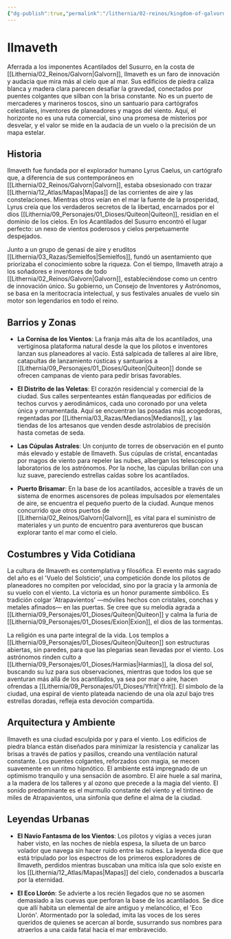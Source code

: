 ```yaml
---
{"dg-publish":true,"permalink":"/lithernia/02-reinos/kingdom-of-galvorn/ilmaveth/","title":"Ilmaveth","tags":["lithernia","ciudad","Galvorn"]}
---
```


# Ilmaveth

Aferrada a los imponentes Acantilados del Susurro, en la costa de [[Lithernia/02_Reinos/Galvorn\|Galvorn]], Ilmaveth es un faro de innovación y audacia que mira más al cielo que al mar. Sus edificios de piedra caliza blanca y madera clara parecen desafiar la gravedad, conectados por puentes colgantes que silban con la brisa constante. No es un puerto de mercaderes y marineros toscos, sino un santuario para cartógrafos celestiales, inventores de planeadores y magos del viento. Aquí, el horizonte no es una ruta comercial, sino una promesa de misterios por desvelar, y el valor se mide en la audacia de un vuelo o la precisión de un mapa estelar.

## Historia

Ilmaveth fue fundada por el explorador humano Lyrus Caelus, un cartógrafo que, a diferencia de sus contemporáneos en [[Lithernia/02_Reinos/Galvorn\|Galvorn]], estaba obsesionado con trazar [[Lithernia/12_Atlas/Mapas\|Mapas]] de las corrientes de aire y las constelaciones. Mientras otros veían en el mar la fuente de la prosperidad, Lyrus creía que los verdaderos secretos de la libertad, encarnados por el dios [[Lithernia/09_Personajes/01_Dioses/Quiteon\|Quiteon]], residían en el dominio de los cielos. En los Acantilados del Susurro encontró el lugar perfecto: un nexo de vientos poderosos y cielos perpetuamente despejados.

Junto a un grupo de genasi de aire y eruditos [[Lithernia/03_Razas/Semielfos\|Semielfos]], fundó un asentamiento que priorizaba el conocimiento sobre la riqueza. Con el tiempo, Ilmaveth atrajo a los soñadores e inventores de todo [[Lithernia/02_Reinos/Galvorn\|Galvorn]], estableciéndose como un centro de innovación único. Su gobierno, un Consejo de Inventores y Astrónomos, se basa en la meritocracia intelectual, y sus festivales anuales de vuelo sin motor son legendarios en todo el reino.

## Barrios y Zonas

- **La Cornisa de los Vientos**: La franja más alta de los acantilados, una vertiginosa plataforma natural desde la que los pilotos e inventores lanzan sus planeadores al vacío. Está salpicada de talleres al aire libre, catapultas de lanzamiento rústicas y santuarios a [[Lithernia/09_Personajes/01_Dioses/Quiteon\|Quiteon]] donde se ofrecen campanas de viento para pedir brisas favorables.

- **El Distrito de las Veletas**: El corazón residencial y comercial de la ciudad. Sus calles serpenteantes están flanqueadas por edificios de techos curvos y aerodinámicos, cada uno coronado por una veleta única y ornamentada. Aquí se encuentran las posadas más acogedoras, regentadas por [[Lithernia/03_Razas/Medianos\|Medianos]], y las tiendas de los artesanos que venden desde astrolabios de precisión hasta cometas de seda.

- **Las Cúpulas Astrales**: Un conjunto de torres de observación en el punto más elevado y estable de Ilmaveth. Sus cúpulas de cristal, encantadas por magos de viento para repeler las nubes, albergan los telescopios y laboratorios de los astrónomos. Por la noche, las cúpulas brillan con una luz suave, pareciendo estrellas caídas sobre los acantilados.

- **Puerto Brisamar**: En la base de los acantilados, accesible a través de un sistema de enormes ascensores de poleas impulsados por elementales de aire, se encuentra el pequeño puerto de la ciudad. Aunque menos concurrido que otros puertos de [[Lithernia/02_Reinos/Galvorn\|Galvorn]], es vital para el suministro de materiales y un punto de encuentro para aventureros que buscan explorar tanto el mar como el cielo.

## Costumbres y Vida Cotidiana

La cultura de Ilmaveth es contemplativa y filosófica. El evento más sagrado del año es el 'Vuelo del Solsticio', una competición donde los pilotos de planeadores no compiten por velocidad, sino por la gracia y la armonía de su vuelo con el viento. La victoria es un honor puramente simbólico. Es tradición colgar 'Atrapavientos' —móviles hechos con cristales, conchas y metales afinados— en las puertas. Se cree que su melodía agrada a [[Lithernia/09_Personajes/01_Dioses/Quiteon\|Quiteon]] y calma la furia de [[Lithernia/09_Personajes/01_Dioses/Exion\|Exion]], el dios de las tormentas.

La religión es una parte integral de la vida. Los templos a [[Lithernia/09_Personajes/01_Dioses/Quiteon\|Quiteon]] son estructuras abiertas, sin paredes, para que las plegarias sean llevadas por el viento. Los astrónomos rinden culto a [[Lithernia/09_Personajes/01_Dioses/Harmias\|Harmias]], la diosa del sol, buscando su luz para sus observaciones, mientras que todos los que se aventuran más allá de los acantilados, ya sea por mar o aire, hacen ofrendas a [[Lithernia/09_Personajes/01_Dioses/Yfrit\|Yfrit]]. El símbolo de la ciudad, una espiral de viento plateada naciendo de una ola azul bajo tres estrellas doradas, refleja esta devoción compartida.

## Arquitectura y Ambiente

Ilmaveth es una ciudad esculpida por y para el viento. Los edificios de piedra blanca están diseñados para minimizar la resistencia y canalizar las brisas a través de patios y pasillos, creando una ventilación natural constante. Los puentes colgantes, reforzados con magia, se mecen suavemente en un ritmo hipnótico. El ambiente está impregnado de un optimismo tranquilo y una sensación de asombro. El aire huele a sal marina, a la madera de los talleres y al ozono que precede a la magia del viento. El sonido predominante es el murmullo constante del viento y el tintineo de miles de Atrapavientos, una sinfonía que define el alma de la ciudad.

## Leyendas Urbanas

- **El Navío Fantasma de los Vientos**: Los pilotos y vigías a veces juran haber visto, en las noches de niebla espesa, la silueta de un barco volador que navega sin hacer ruido entre las nubes. La leyenda dice que está tripulado por los espectros de los primeros exploradores de Ilmaveth, perdidos mientras buscaban una mítica isla que solo existe en los [[Lithernia/12_Atlas/Mapas\|Mapas]] del cielo, condenados a buscarla por la eternidad.

- **El Eco Llorón**: Se advierte a los recién llegados que no se asomen demasiado a las cuevas que perforan la base de los acantilados. Se dice que allí habita un elemental de aire antiguo y melancólico, el 'Eco Llorón'. Atormentado por la soledad, imita las voces de los seres queridos de quienes se acercan al borde, susurrando sus nombres para atraerlos a una caída fatal hacia el mar embravecido.
